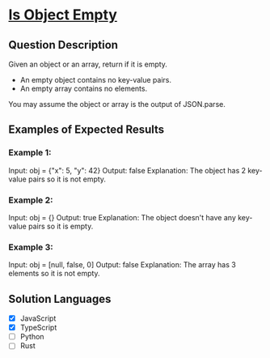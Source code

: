# [Is Object Empty](https://leetcode.com/problems/is-object-empty/)

## Question Description

Given an object or an array, return if it is empty.

- An empty object contains no key-value pairs.
- An empty array contains no elements.

You may assume the object or array is the output of JSON.parse.

## Examples of Expected Results

### Example 1:

Input: obj = {"x": 5, "y": 42}
Output: false
Explanation: The object has 2 key-value pairs so it is not empty.

### Example 2:

Input: obj = {}
Output: true
Explanation: The object doesn't have any key-value pairs so it is empty.

### Example 3:

Input: obj = [null, false, 0]
Output: false
Explanation: The array has 3 elements so it is not empty.

## Solution Languages

- [x] JavaScript
- [x] TypeScript
- [ ] Python
- [ ] Rust